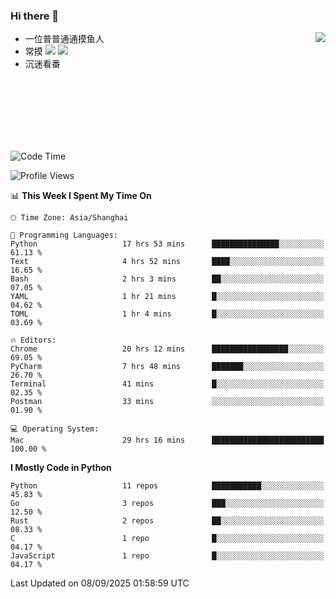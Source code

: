 ### Hi there 👋


<a href="https://github.com/yanlc39">
  <img align="right" src="https://github-readme-stats.vercel.app/api?username=yanlc39&show_icons=true&hide_border=true&icon_color=586069&title_color=a0a9af">
</a>

- 一位普普通通摸鱼人
- 常摸 ![](https://img.shields.io/badge/-Python-3e74a2?style=flat-square&logo=Python&logoColor=fff) ![](https://img.shields.io/badge/-C%2B%2B-brightgreen?style=flat-square)
- 沉迷看番



<br><br><br><br><br><br>


<!--START_SECTION:waka-->
![Code Time](http://img.shields.io/badge/Code%20Time-1%2C682%20hrs%2021%20mins-blue)

![Profile Views](http://img.shields.io/badge/Profile%20Views-0-blue)

📊 **This Week I Spent My Time On** 

```text
🕑︎ Time Zone: Asia/Shanghai

💬 Programming Languages: 
Python                   17 hrs 53 mins      ███████████████░░░░░░░░░░   61.13 % 
Text                     4 hrs 52 mins       ████░░░░░░░░░░░░░░░░░░░░░   16.65 % 
Bash                     2 hrs 3 mins        ██░░░░░░░░░░░░░░░░░░░░░░░   07.05 % 
YAML                     1 hr 21 mins        █░░░░░░░░░░░░░░░░░░░░░░░░   04.62 % 
TOML                     1 hr 4 mins         █░░░░░░░░░░░░░░░░░░░░░░░░   03.69 % 

🔥 Editors: 
Chrome                   20 hrs 12 mins      █████████████████░░░░░░░░   69.05 % 
PyCharm                  7 hrs 48 mins       ███████░░░░░░░░░░░░░░░░░░   26.70 % 
Terminal                 41 mins             █░░░░░░░░░░░░░░░░░░░░░░░░   02.35 % 
Postman                  33 mins             ░░░░░░░░░░░░░░░░░░░░░░░░░   01.90 % 

💻 Operating System: 
Mac                      29 hrs 16 mins      █████████████████████████   100.00 % 
```

**I Mostly Code in Python** 

```text
Python                   11 repos            ███████████░░░░░░░░░░░░░░   45.83 % 
Go                       3 repos             ███░░░░░░░░░░░░░░░░░░░░░░   12.50 % 
Rust                     2 repos             ██░░░░░░░░░░░░░░░░░░░░░░░   08.33 % 
C                        1 repo              █░░░░░░░░░░░░░░░░░░░░░░░░   04.17 % 
JavaScript               1 repo              █░░░░░░░░░░░░░░░░░░░░░░░░   04.17 % 
```




 Last Updated on 08/09/2025 01:58:59 UTC
<!--END_SECTION:waka-->
